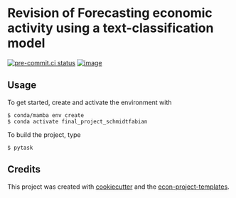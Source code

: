 # Revision of Forecasting economic activity using a text-classification model


[![pre-commit.ci status](https://results.pre-commit.ci/badge/github/schmidtfabian/final_project_schmidtfabian/main.svg)](https://results.pre-commit.ci/latest/github/schmidtfabian/final_project_schmidtfabian/main)
[![image](https://img.shields.io/badge/code%20style-black-000000.svg)](https://github.com/psf/black)

## Usage

To get started, create and activate the environment with

```console
$ conda/mamba env create
$ conda activate final_project_schmidtfabian
```

To build the project, type

```console
$ pytask
```

## Credits

This project was created with [cookiecutter](https://github.com/audreyr/cookiecutter)
and the
[econ-project-templates](https://github.com/OpenSourceEconomics/econ-project-templates).
